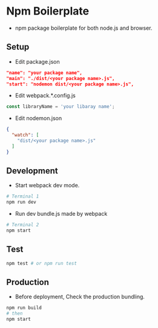 # Npm Boilerplate
- npm package boilerplate for both node.js and browser.

## Setup
- Edit package.json
```json
"name": "your package name",
"main": "./dist/<your package name>.js",
"start": "nodemon dist/<your package name>.js",
```

- Edit webpack.*.config.js
```javascript
const libraryName = 'your libaray name';
```

- Edit nodemon.json
```json
{
  "watch": [
    "dist/<your package name>.js"
  ]
}
```

## Development

- Start webpack dev mode.
```bash
# Terminal 1
npm run dev
```

- Run dev bundle.js made by webpack
```bash
# Terminal 2
npm start 
```

## Test
```bash
npm test # or npm run test
```

## Production
- Before deployment, Check the production bundling.
```bash
npm run build
# then
npm start
```